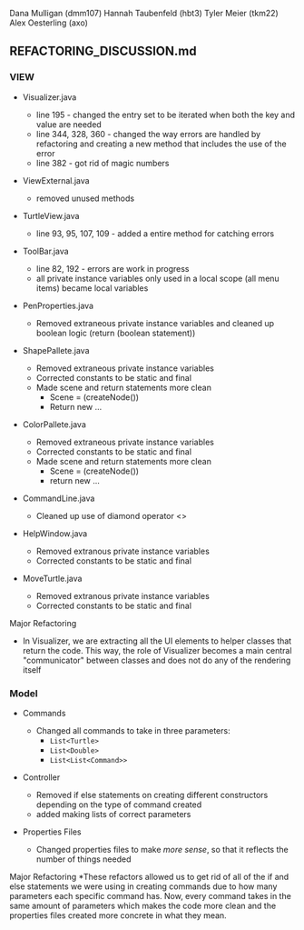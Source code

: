 Dana Mulligan (dmm107)
Hannah Taubenfeld (hbt3)
Tyler Meier (tkm22)
Alex Oesterling (axo)

## REFACTORING_DISCUSSION.md
### **VIEW**
* Visualizer.java
    * line 195 - changed the entry set to be iterated when both the key and value are needed
    * line 344, 328, 360 - changed the way errors are handled by refactoring and creating a new method that includes the use of the error
    * line 382 - got rid of magic numbers

* ViewExternal.java
    * removed unused methods

* TurtleView.java
    * line 93, 95, 107, 109 - added a entire method for catching errors

* ToolBar.java
    * line 82, 192 - errors are work in progress
    * all private instance variables only used in a local scope (all menu items) became local variables
* PenProperties.java
    * Removed extraneous private instance variables and cleaned up boolean logic (return (boolean statement))

* ShapePallete.java
    * Removed extraneous private instance variables
    * Corrected constants to be static and final
    * Made scene and return statements more clean
        * Scene = (createNode())
        * Return new ...

* ColorPallete.java
    * Removed extraneous private instance variables
    * Corrected constants to be static and final
    * Made scene and return statements more clean
        * Scene = (createNode())
        * return new ...

* CommandLine.java
    * Cleaned up use of diamond operator <>
    
* HelpWindow.java
    * Removed extranous private instance variables
    * Corrected constants to be static and final

* MoveTurtle.java
    * Removed extranous private instance variables
    * Corrected constants to be static and final

Major Refactoring
* In Visualizer, we are extracting all the UI elements to helper classes that return the code. This way, the role of Visualizer becomes a main central "communicator" between classes and does not do any of the rendering itself

### **Model**
* Commands
    * Changed all commands to take in three parameters:
        * `List<Turtle>`
        * `List<Double>`
        * `List<List<Command>>`
* Controller
    * Removed if else statements on creating different constructors depending on the type of command created
    * added making lists of correct parameters

* Properties Files 
    * Changed properties files to make *more sense*, so that it reflects the number of things needed


Major Refactoring
    *These refactors allowed us to get rid of all of the if and else statements we were using in creating commands due to how many parameters each specific command has. Now, every command takes in the same amount of parameters which makes the code more clean and the properties files created more concrete in what they mean.